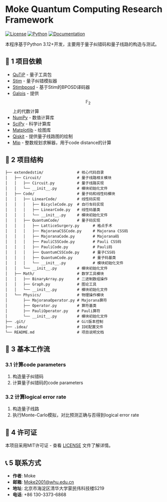 # Moke Quantum Computing Research Framework

[![License](https://img.shields.io/badge/license-MIT-blue.svg)](LICENSE)
[![Python](https://img.shields.io/badge/python-3.10%2B-blue)](https://www.python.org/)
[![Documentation](https://img.shields.io/badge/docs-available-brightgreen)](docs/)

本程序基于Python 3.12+开发，主要用于量子纠错码和量子线路的构造与测试。

## 🔨 1 项目依赖

- [QuTiP](https://qutip.org/) - 量子工具包
- [Stim](https://github.com/quantumlib/Stim) - 量子纠错模拟器
- [Stimbposd](https://github.com/quantumlib/Stim/blob/main/docs/bposd.md) - 基于Stim的BPOSD译码器
- [Galois](https://galois.readthedocs.io/) - 提供$$\mathbb{F}_2$$上的代数计算
- [NumPy](https://numpy.org/) - 数值计算库
- [SciPy](https://scipy.org/) - 科学计算库
- [Matplotlib](https://matplotlib.org/) - 绘图库
- [Qiskit](https://qiskit.org/) - 提供量子线路图的绘制
- [Mip](https://www.mipengine.org/) - 整数规划求解器，用于code distance的计算

## 📁 2 项目结构

```
├── extendedstim/               # 核心代码目录
│   ├── Circuit/                # 量子线路相关模块
│   │   ├── Circuit.py          # 量子线路实现
│   │   └── __init__.py         # 模块初始化文件
│   ├── Code/                   # 量子码和线性码模块
│   │   ├── LinearCode/         # 线性码实现
│   │   │   ├── BicycleCode.py  # 自行车码实现
│   │   │   ├── LinearCode.py   # 线性码基类
│   │   │   └── __init__.py     # 模块初始化文件
│   │   ├── QuantumCode/        # 量子码实现
│   │   │   ├── LatticeSurgery.py      # 格点手术
│   │   │   ├── MajoranaCSSCode.py     # Majorana CSS码
│   │   │   ├── MajoranaCode.py        # Majorana码
│   │   │   ├── PauliCSSCode.py        # Pauli CSS码
│   │   │   ├── PauliCode.py           # Pauli码
│   │   │   ├── QuantumCSSCode.py      # 量子CSS码
│   │   │   ├── QuantumCode.py         # 量子码基类
│   │   │   └── __init__.py            # 模块初始化文件
│   │   └── __init__.py         # 模块初始化文件
│   ├── Math/                   # 数学工具模块
│   │   ├── BinaryArray.py      # 二进制数组操作
│   │   ├── Graph.py            # 图论工具
│   │   └── __init__.py         # 模块初始化文件
│   └── Physics/                # 物理操作模块
│       ├── MajoranaOperator.py # Majorana算符
│       ├── Operator.py         # 算符基类
│       ├── PauliOperator.py    # Pauli算符
│       └── __init__.py         # 模块初始化文件
├── .git/                       # Git版本控制
├── .idea/                      # IDE配置文件
└── README.md                   # 项目说明文档
```

## 📖 3 基本工作流

### 3.1 计算code parameters

1. 构造量子纠错码
2. 计算量子纠错码的code parameters

### 3.2 计算logical error rate

1. 构造量子线路
2. 执行Monte-Carlo模拟，对比预测正确与否得到logical error rate

## 📄 4 许可证

本项目采用MIT许可证 - 查看 [LICENSE](LICENSE) 文件了解详情。

## 📞 5 联系方式

- **作者**: Moke
- **邮箱**: Moke2001@whu.edu.cn
- **地址**: 北京市海淀区清华大学蒙民伟科技楼S219
- **电话**: +86 130-3373-6868